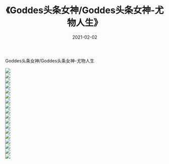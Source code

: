 ﻿---
layout: post
title:  《Goddes头条女神/Goddes头条女神-尤物人生》
date:   2021-02-02
img: http://pic.660000.xyz/1:/网络美图/2021/Goddes头条女神/Goddes头条女神-尤物人生/000.jpg
categories: [美女, 清纯, 唯美]
---

Goddes头条女神/Goddes头条女神-尤物人生

 ![](http://pic.660000.xyz/1:/网络美图/2021/Goddes头条女神/Goddes头条女神-尤物人生/001.jpg) <br>![](http://pic.660000.xyz/1:/网络美图/2021/Goddes头条女神/Goddes头条女神-尤物人生/002.jpg) <br>![](http://pic.660000.xyz/1:/网络美图/2021/Goddes头条女神/Goddes头条女神-尤物人生/003.jpg) <br>![](http://pic.660000.xyz/1:/网络美图/2021/Goddes头条女神/Goddes头条女神-尤物人生/004.jpg) <br>![](http://pic.660000.xyz/1:/网络美图/2021/Goddes头条女神/Goddes头条女神-尤物人生/005.jpg) <br>![](http://pic.660000.xyz/1:/网络美图/2021/Goddes头条女神/Goddes头条女神-尤物人生/006.jpg) <br>![](http://pic.660000.xyz/1:/网络美图/2021/Goddes头条女神/Goddes头条女神-尤物人生/007.jpg) <br>![](http://pic.660000.xyz/1:/网络美图/2021/Goddes头条女神/Goddes头条女神-尤物人生/008.jpg) <br>![](http://pic.660000.xyz/1:/网络美图/2021/Goddes头条女神/Goddes头条女神-尤物人生/009.jpg) <br>![](http://pic.660000.xyz/1:/网络美图/2021/Goddes头条女神/Goddes头条女神-尤物人生/010.jpg) <br>![](http://pic.660000.xyz/1:/网络美图/2021/Goddes头条女神/Goddes头条女神-尤物人生/011.jpg) <br>![](http://pic.660000.xyz/1:/网络美图/2021/Goddes头条女神/Goddes头条女神-尤物人生/012.jpg) <br>![](http://pic.660000.xyz/1:/网络美图/2021/Goddes头条女神/Goddes头条女神-尤物人生/013.jpg) <br>![](http://pic.660000.xyz/1:/网络美图/2021/Goddes头条女神/Goddes头条女神-尤物人生/014.jpg) <br>![](http://pic.660000.xyz/1:/网络美图/2021/Goddes头条女神/Goddes头条女神-尤物人生/015.jpg) <br>![](http://pic.660000.xyz/1:/网络美图/2021/Goddes头条女神/Goddes头条女神-尤物人生/016.jpg) <br>![](http://pic.660000.xyz/1:/网络美图/2021/Goddes头条女神/Goddes头条女神-尤物人生/017.jpg) <br>![](http://pic.660000.xyz/1:/网络美图/2021/Goddes头条女神/Goddes头条女神-尤物人生/018.jpg) <br>